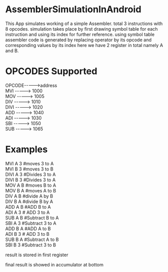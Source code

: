 # AssemblerSimulationInAndroid
This App simulates working of a simple Assembler. 
total 3 instructions with 8 opcodes.
simulation takes place by first drawing symbol table for each instruction and using its index for further reference.
using symbol table assembler code is generated by replacing operator by its opcode and corresponding values by its index
here we have 2 register in total namely A and B.

<h1>OPCODES Supported</h1>
OPCODE----->address<br>
MVI -----> 1000<br>
MOV -----> 1005<br>
DIV -----> 1010<br>
DIVI -----> 1020<br>
ADD -----> 1040<br>
ADI -----> 1030<br>
SBI -----> 1050<br>
SUB -----> 1065<br>


<h1>Examples</h1>
MVI A 3       #moves 3 to A<br>
MVI B 3       #moves 3 to B<br>
DIVI A 3      #Divides 3 to A<br>
DIVI B 3      #Divides 3 to A<br>
MOV A B       #moves B to A<br>
MOV B A       #moves A to B<br>
DIV A B       #divide A by B<br>
DIV B A       #divide B by A<br>
ADD A B       #ADD B to A<br>
ADI A 3       # ADD 3 to A<br>
SUB A B       #Subtract B to A<br>
SBI A 3       #Subtract 3 to A<br>
ADD B A       #ADD A to B<br>
ADI B 3       # ADD 3 to B<br>
SUB B A       #Subtract A to B<br>
SBI B 3       #Subtract 3 to B<br>

result is stored in first register

final result is showed in accumulator at bottom
